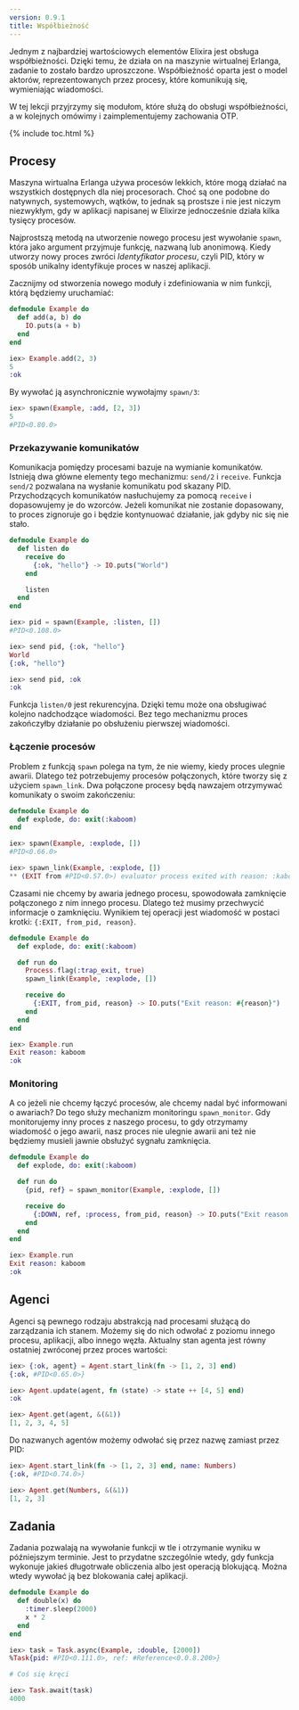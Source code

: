 ```yaml
---
version: 0.9.1
title: Współbieżność
---
```


Jednym z najbardziej wartościowych elementów Elixira jest obsługa współbieżności. Dzięki temu, że działa on na maszynie wirtualnej Erlanga, zadanie to zostało bardzo uproszczone. Współbieżność oparta jest o model aktorów, reprezentowanych przez procesy, które komunikują się, wymieniając wiadomości. 

W tej lekcji przyjrzymy się modułom, które służą do obsługi współbieżności, a w kolejnych omówimy i zaimplementujemy zachowania OTP.

{% include toc.html %}

## Procesy

Maszyna wirtualna Erlanga używa procesów lekkich, które mogą działać na wszystkich dostępnych dla niej procesorach. Choć są one podobne do natywnych, systemowych, wątków, to jednak są prostsze i nie jest niczym niezwykłym, gdy w aplikacji napisanej w Elixirze jednocześnie działa kilka tysięcy procesów.

Najprostszą metodą na utworzenie nowego procesu jest wywołanie `spawn`, która jako argument przyjmuje funkcję, nazwaną lub anonimową. Kiedy utworzy nowy proces zwróci _Identyfikator procesu_, czyli PID, który w sposób unikalny identyfikuje proces w naszej aplikacji.

Zacznijmy od stworzenia nowego moduły i zdefiniowania w nim funkcji, którą będziemy uruchamiać:

```elixir
defmodule Example do
  def add(a, b) do
    IO.puts(a + b)
  end
end

iex> Example.add(2, 3)
5
:ok
```

By wywołać ją asynchronicznie wywołajmy `spawn/3`:

```elixir
iex> spawn(Example, :add, [2, 3])
5
#PID<0.80.0>
```

### Przekazywanie komunikatów

Komunikacja pomiędzy procesami bazuje na wymianie komunikatów. Istnieją dwa główne elementy tego mechanizmu: `send/2` i `receive`. Funkcja `send/2` pozwalana na wysłanie komunikatu pod skazany PID. Przychodzących komunikatów nasłuchujemy za pomocą `receive` i dopasowujemy je do wzorców. Jeżeli komunikat nie zostanie dopasowany, to proces zignoruje go i będzie kontynuować działanie, jak gdyby nic się nie stało.

```elixir
defmodule Example do
  def listen do
    receive do
      {:ok, "hello"} -> IO.puts("World")
    end

    listen
  end
end

iex> pid = spawn(Example, :listen, [])
#PID<0.108.0>

iex> send pid, {:ok, "hello"}
World
{:ok, "hello"}

iex> send pid, :ok
:ok
```

Funkcja `listen/0` jest rekurencyjna. Dzięki temu może ona obsługiwać kolejno nadchodzące wiadomości. Bez tego mechanizmu proces zakończyłby działanie po obsłużeniu pierwszej wiadomości.

### Łączenie procesów

Problem z funkcją `spawn` polega na tym, że nie wiemy, kiedy proces ulegnie awarii.  Dlatego też potrzebujemy procesów połączonych, które tworzy się z użyciem `spawn_link`.  Dwa połączone procesy będą nawzajem otrzymywać komunikaty o swoim zakończeniu:

```elixir
defmodule Example do
  def explode, do: exit(:kaboom)
end

iex> spawn(Example, :explode, [])
#PID<0.66.0>

iex> spawn_link(Example, :explode, [])
** (EXIT from #PID<0.57.0>) evaluator process exited with reason: :kaboom
```

Czasami nie chcemy by awaria jednego procesu, spowodowała zamknięcie połączonego z nim innego procesu. Dlatego też musimy przechwycić informacje o zamknięciu. Wynikiem tej operacji jest wiadomość w postaci krotki: `{:EXIT, from_pid, reason}`.

```elixir
defmodule Example do
  def explode, do: exit(:kaboom)

  def run do
    Process.flag(:trap_exit, true)
    spawn_link(Example, :explode, [])

    receive do
      {:EXIT, from_pid, reason} -> IO.puts("Exit reason: #{reason}")
    end
  end
end

iex> Example.run
Exit reason: kaboom
:ok
```

### Monitoring

A co jeżeli nie chcemy łączyć procesów, ale chcemy nadal być informowani o awariach? Do tego służy mechanizm monitoringu `spawn_monitor`.  Gdy monitorujemy inny proces z naszego procesu, to gdy otrzymamy wiadomość o jego awarii, nasz proces nie ulegnie awarii ani też nie będziemy musieli jawnie obsłużyć sygnału zamknięcia.

```elixir
defmodule Example do
  def explode, do: exit(:kaboom)

  def run do
    {pid, ref} = spawn_monitor(Example, :explode, [])

    receive do
      {:DOWN, ref, :process, from_pid, reason} -> IO.puts("Exit reason: #{reason}")
    end
  end
end

iex> Example.run
Exit reason: kaboom
:ok
```

## Agenci

Agenci są pewnego rodzaju abstrakcją nad procesami służącą do zarządzania ich stanem. Możemy się do nich odwołać z poziomu innego procesu, aplikacji, albo innego węzła. Aktualny stan agenta jest równy ostatniej zwróconej przez proces wartości:

```elixir
iex> {:ok, agent} = Agent.start_link(fn -> [1, 2, 3] end)
{:ok, #PID<0.65.0>}

iex> Agent.update(agent, fn (state) -> state ++ [4, 5] end)
:ok

iex> Agent.get(agent, &(&1))
[1, 2, 3, 4, 5]
```

Do nazwanych agentów możemy odwołać się przez nazwę zamiast przez PID:

```elixir
iex> Agent.start_link(fn -> [1, 2, 3] end, name: Numbers)
{:ok, #PID<0.74.0>}

iex> Agent.get(Numbers, &(&1))
[1, 2, 3]
```

## Zadania

Zadania pozwalają na wywołanie funkcji w tle i otrzymanie wyniku w późniejszym terminie. Jest to przydatne szczególnie wtedy, gdy funkcja wykonuje jakieś długotrwałe obliczenia albo jest operacją blokującą. Można wtedy wywołać ją bez blokowania całej aplikacji.

```elixir
defmodule Example do
  def double(x) do
    :timer.sleep(2000)
    x * 2
  end
end

iex> task = Task.async(Example, :double, [2000])
%Task{pid: #PID<0.111.0>, ref: #Reference<0.0.8.200>}

# Coś się kręci

iex> Task.await(task)
4000
```
